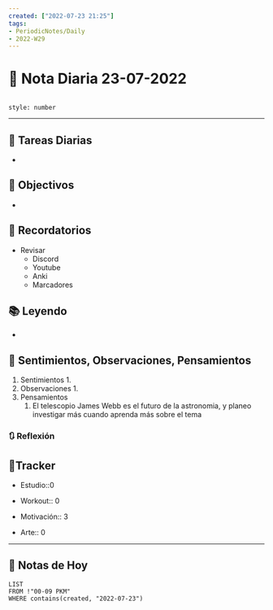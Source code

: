 ```yaml
---
created: ["2022-07-23 21:25"]
tags:
- PeriodicNotes/Daily
- 2022-W29
---
```


# 📅 Nota Diaria  23-07-2022
```toc

style: number

```

---
## 🔷 Tareas Diarias
- 

## 🎯 Objectivos
- 
## 📕 Recordatorios
- Revisar
	- Discord
	- Youtube
	- Anki
	- Marcadores
## 📚 Leyendo
- 
## 💬 Sentimientos, Observaciones, Pensamientos 
1. Sentimientos
	1. 
2. Observaciones
	1. 
3. Pensamientos
	1. El telescopio James Webb es el futuro de la astronomia, y planeo investigar más cuando aprenda más sobre el tema
### 🔃 Reflexión

## 🔷Tracker

- Estudio::0

- Workout:: 0

- Motivación:: 3

- Arte:: 0
---

## 📅 Notas de Hoy
```dataview
LIST 
FROM !"00-09 PKM" 
WHERE contains(created, "2022-07-23")
```